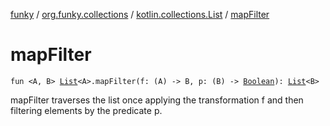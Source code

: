 [funky](../../index.md) / [org.funky.collections](../index.md) / [kotlin.collections.List](index.md) / [mapFilter](.)

# mapFilter

`fun <A, B> `[`List`](https://kotlinlang.org/api/latest/jvm/stdlib/kotlin.collections/-list/index.html)`<A>.mapFilter(f: (A) -> B, p: (B) -> `[`Boolean`](https://kotlinlang.org/api/latest/jvm/stdlib/kotlin/-boolean/index.html)`): `[`List`](https://kotlinlang.org/api/latest/jvm/stdlib/kotlin.collections/-list/index.html)`<B>`

mapFilter traverses the list once applying the transformation f and then filtering elements by the predicate p.

